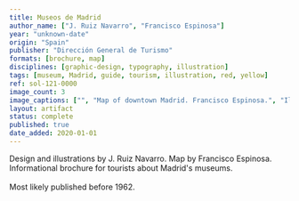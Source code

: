 ```yaml
---
title: Museos de Madrid
author_name: ["J. Ruiz Navarro", "Francisco Espinosa"]
year: "unknown-date"
origin: "Spain"
publisher: "Dirección General de Turismo"
formats: [brochure, map]
disciplines: [graphic-design, typography, illustration]
tags: [museum, Madrid, guide, tourism, illustration, red, yellow]
ref: sol-121-0000
image_count: 3
image_captions: ["", "Map of downtown Madrid. Francisco Espinosa.", "Illustrations by J. Ruiz Navarro."]
layout: artifact
status: complete
published: true
date_added: 2020-01-01
---
```


Design and illustrations by J. Ruiz Navarro. Map by Francisco Espinosa. Informational brochure for tourists about Madrid's museums.<br> <br>Most likely published before 1962.
